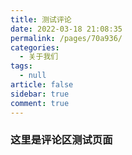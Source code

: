 ```yaml
---
title: 测试评论
date: 2022-03-18 21:08:35
permalink: /pages/70a936/
categories: 
  - 关于我们
tags: 
  - null
article: false
sidebar: true
comment: true
---
```



### 这里是评论区测试页面
